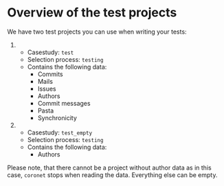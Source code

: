 <link rel="shortcut icon" type="image/png" href="../logo/3.favicon_radius.png">

# Overview of the test projects

We have two test projects you can use when writing your tests:

1. - Casestudy: `test`
   - Selection process: `testing`
   - Contains the following data:
     * Commits
     * Mails
     * Issues
     * Authors
     * Commit messages 
     * Pasta
     * Synchronicity
2. - Casestudy: `test_empty`
   - Selection process: `testing`
   - Contains the following data:
     * Authors

Please note, that there cannot be a project without author data as in this case, `coronet` stops when reading the data. Everything else can be empty.